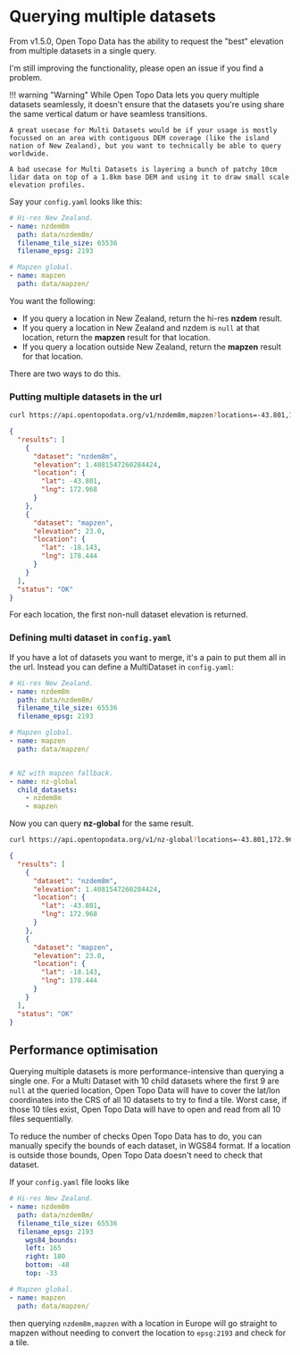 # Querying multiple datasets

From v1.5.0, Open Topo Data has the ability to request the "best" elevation from multiple datasets in a single query.

I'm still improving the functionality, please open an issue if you find a problem.

!!! warning "Warning"
    While Open Topo Data lets you query multiple datasets seamlessly, it doesn't ensure that the datasets you're using share the same vertical datum or have seamless transitions.

    A great usecase for Multi Datasets would be if your usage is mostly focussed on an area with contiguous DEM coverage (like the island nation of New Zealand), but you want to technically be able to query worldwide. 

    A bad usecase for Multi Datasets is layering a bunch of patchy 10cm lidar data on top of a 1.8km base DEM and using it to draw small scale elevation profiles.


Say your `config.yaml` looks like this:


```yaml
# Hi-res New Zealand.
- name: nzdem8m
  path: data/nzdem8m/
  filename_tile_size: 65536
  filename_epsg: 2193

# Mapzen global.
- name: mapzen
  path: data/mapzen/
```


You want the following:

* If you query a location in New Zealand, return the hi-res **nzdem** result.
* If you query a location in New Zealand and nzdem is `null` at that location, return the **mapzen** result for that location.
* If you query a location outside New Zealand, return the **mapzen** result for that location.


There are two ways to do this.


### Putting multiple datasets in the url

```bash
curl https://api.opentopodata.org/v1/nzdem8m,mapzen?locations=-43.801,172.968|-18.143,178.444
```

```json
{
  "results": [
    {
      "dataset": "nzdem8m", 
      "elevation": 1.4081547260284424, 
      "location": {
        "lat": -43.801, 
        "lng": 172.968
      }
    }, 
    {
      "dataset": "mapzen", 
      "elevation": 23.0, 
      "location": {
        "lat": -18.143, 
        "lng": 178.444
      }
    }
  ], 
  "status": "OK"
}
```

For each location, the first non-null dataset elevation is returned.


### Defining multi dataset in `config.yaml`

If you have a lot of datasets you want to merge, it's a pain to put them all in the url. Instead you can define a MultiDataset in `config.yaml`:



```yaml
# Hi-res New Zealand.
- name: nzdem8m
  path: data/nzdem8m/
  filename_tile_size: 65536
  filename_epsg: 2193

# Mapzen global.
- name: mapzen
  path: data/mapzen/


# NZ with mapzen fallback.
- name: nz-global
  child_datasets:
	- nzdem8m
	- mapzen
```

Now you can query **nz-global** for the same result.

```bash
curl https://api.opentopodata.org/v1/nz-global?locations=-43.801,172.968|-18.143,178.444
```

```json
{
  "results": [
    {
      "dataset": "nzdem8m", 
      "elevation": 1.4081547260284424, 
      "location": {
        "lat": -43.801, 
        "lng": 172.968
      }
    }, 
    {
      "dataset": "mapzen", 
      "elevation": 23.0, 
      "location": {
        "lat": -18.143, 
        "lng": 178.444
      }
    }
  ], 
  "status": "OK"
}
```



## Performance optimisation

Querying multiple datasets is more performance-intensive than querying a single one. For a Multi Dataset with 10 child datasets where the first 9 are `null` at the queried location, Open Topo Data will have to cover the lat/lon coordinates into the CRS of all 10 datasets to try to find a tile. Worst case, if those 10 tiles exist, Open Topo Data will have to open and read from all 10 files sequentially.

To reduce the number of checks Open Topo Data has to do, you can manually specify the bounds of each dataset, in WGS84 format. If a location is outside those bounds, Open Topo Data doesn't need to check that dataset.

If your `config.yaml` file looks like

```yaml
# Hi-res New Zealand.
- name: nzdem8m
  path: data/nzdem8m/
  filename_tile_size: 65536
  filename_epsg: 2193
    wgs84_bounds:
    left: 165
    right: 180
    bottom: -48
    top: -33

# Mapzen global.
- name: mapzen
  path: data/mapzen/
```

then querying `nzdem8m,mapzen` with a location in Europe will go straight to mapzen without needing to convert the location to `epsg:2193` and check for a tile.